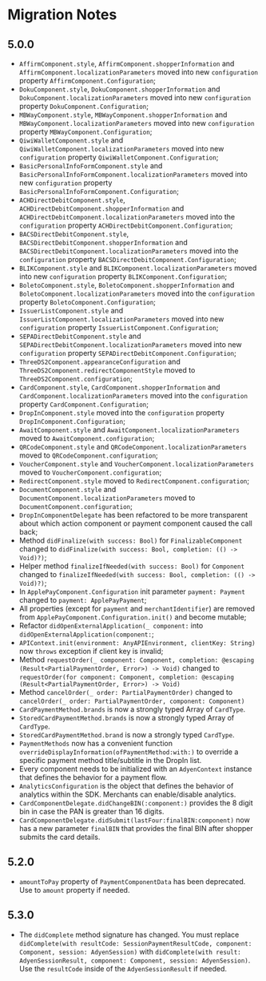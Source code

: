 #  Migration Notes

## 5.0.0

- `AffirmComponent.style`, `AffirmComponent.shopperInformation` and `AffirmComponent.localizationParameters` moved into new `configuration` property `AffirmComponent.Configuration`;
- `DokuComponent.style`, `DokuComponent.shopperInformation` and `DokuComponent.localizationParameters` moved into new `configuration` property `DokuComponent.Configuration`;
- `MBWayComponent.style`, `MBWayComponent.shopperInformation` and `MBWayComponent.localizationParameters` moved into new `configuration` property `MBWayComponent.Configuration`;
- `QiwiWalletComponent.style` and `QiwiWalletComponent.localizationParameters` moved into new `configuration` property `QiwiWalletComponent.Configuration`;
- `BasicPersonalInfoFormComponent.style` and `BasicPersonalInfoFormComponent.localizationParameters` moved into new `configuration` property `BasicPersonalInfoFormComponent.Configuration`;
- `ACHDirectDebitComponent.style`, `ACHDirectDebitComponent.shopperInformation` and `ACHDirectDebitComponent.localizationParameters` moved into the `configuration` property `ACHDirectDebitComponent.Configuration`;
- `BACSDirectDebitComponent.style`, `BACSDirectDebitComponent.shopperInformation` and `BACSDirectDebitComponent.localizationParameters` moved into the `configuration` property `BACSDirectDebitComponent.Configuration`;
- `BLIKComponent.style` and `BLIKComponent.localizationParameters` moved into new `configuration` property `BLIKComponent.Configuration`;
- `BoletoComponent.style`, `BoletoComponent.shopperInformation` and `BoletoComponent.localizationParameters` moved into the `configuration` property `BoletoComponent.Configuration`;
- `IssuerListComponent.style` and `IssuerListComponent.localizationParameters` moved into new `configuration` property `IssuerListComponent.Configuration`;
- `SEPADirectDebitComponent.style` and `SEPADirectDebitComponent.localizationParameters` moved into new `configuration` property `SEPADirectDebitComponent.Configuration`;
- `ThreeDS2Component.appearanceConfiguration` and `ThreeDS2Component.redirectComponentStyle` moved to `ThreeDS2Component.configuration`;
- `CardComponent.style`, `CardComponent.shopperInformation` and `CardComponent.localizationParameters` moved into the `configuration` property `CardComponent.Configuration`;
- `DropInComponent.style` moved into the `configuration` property `DropInComponent.Configuration`;
- `AwaitComponent.style` and `AwaitComponent.localizationParameters` moved to `AwaitComponent.configuration`;
- `QRCodeComponent.style` and `QRCodeComponent.localizationParameters` moved to `QRCodeComponent.configuration`;
- `VoucherComponent.style` and `VoucherComponent.localizationParameters` moved to `VoucherComponent.configuration`;
- `RedirectComponent.style` moved to `RedirectComponent.configuration`;
- `DocumentComponent.style` and `DocumentComponent.localizationParameters` moved to `DocumentComponent.configuration`;
- `DropInComponentDelegate` has been refactored to be more transparent about which action component or payment component caused the call back;
- Method `didFinalize(with success: Bool)` for `FinalizableComponent` changed to `didFinalize(with success: Bool, completion: (() -> Void)?)`;
- Helper method `finalizeIfNeeded(with success: Bool)` for `Component` changed to `finalizeIfNeeded(with success: Bool, completion: (() -> Void)?)`;
- In `ApplePayComponent.Configuration` init parameter `payment: Payment` changed to `payment: ApplePayPayment`;
- All properties (except for `payment` and `merchantIdentifier`) are removed from `ApplePayComponent.Configuration.init()` and become mutable;
- Refactor `didOpenExternalApplication(_ component:` into `didOpenExternalApplication(component:`;
- `APIContext.init(environment: AnyAPIEnvironment, clientKey: String)` now `throws` exception if client key is invalid;
- Method `requestOrder(_ component: Component, completion: @escaping (Result<PartialPaymentOrder, Error>) -> Void)` changed to `requestOrder(for component: Component, completion: @escaping (Result<PartialPaymentOrder, Error>) -> Void)`
- Method `cancelOrder(_ order: PartialPaymentOrder)` changed to `cancelOrder(_ order: PartialPaymentOrder, component: Component)`
- `CardPaymentMethod.brands` is now a strongly typed Array of `CardType`.
- `StoredCardPaymentMethod.brands` is now a strongly typed Array of `CardType`.
- `StoredCardPaymentMethod.brand` is now a strongly typed `CardType`.
- `PaymentMethods` now has a convenient function `overrideDisplayInformation(ofPaymentMethod:with:)` to override a specific payment method title/subtitle in the DropIn list.
- Every component needs to be initialized with an `AdyenContext` instance that defines the behavior for a payment flow.
- `AnalyticsConfiguration` is the object that defines the behavior of analytics within the SDK. Merchants can enable/disable analytics.
- `CardComponentDelegate.didChangeBIN(:component:)` provides the 8 digit bin in case the PAN is greater than 16 digits.
- `CardComponentDelegate.didSubmit(lastFour:finalBIN:component)` now has a new parameter `finalBIN` that provides the final BIN after shopper submits the card details.

## 5.2.0
- `amountToPay` property of `PaymentComponentData` has been deprecated. Use to `amount` property if needed. 

## 5.3.0
- The `didComplete` method signature has changed. You must replace `didComplete(with resultCode: SessionPaymentResultCode, component: Component, session: AdyenSession)` with `didComplete(with result: AdyenSessionResult, component: Component, session: AdyenSession)`. Use the `resultCode` inside of the `AdyenSessionResult` if needed.
